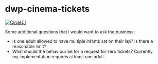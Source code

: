# dwp-cinema-tickets

[![CircleCI](https://circleci.com/gh/brightonsbox/dwp-cinema-tickets/tree/main.svg?style=svg)](https://circleci.com/gh/brightonsbox/dwp-cinema-tickets)

Some additional questions that I would want to ask the business:

* Is one adult allowed to have multiple infants sat on their lap? Is there a reasonable limit?
* What should the behaviour be for a request for zero tickets? Currently my implementation requires at least one adult.

